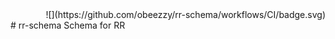 
<div style="text-align: right">![](https://github.com/obeezzy/rr-schema/workflows/CI/badge.svg)</div>
# rr-schema
Schema for RR

